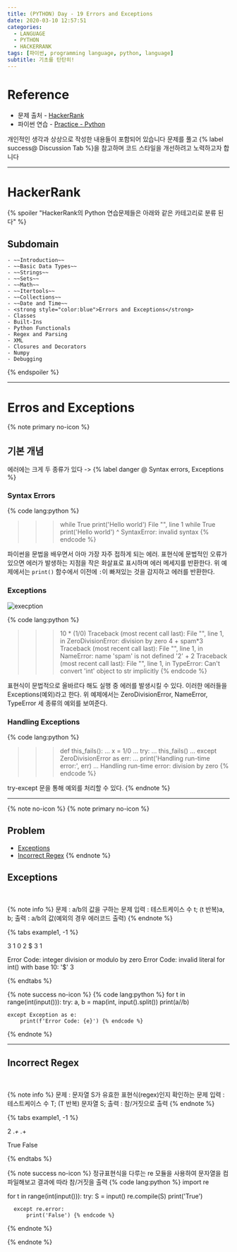 ```yaml
---
title: (PYTHON) Day - 19 Errors and Exceptions
date: 2020-03-10 12:57:51
categories:
  - LANGUAGE
  - PYTHON
  - HACKERRANK
tags: [파이썬, programming language, python, language]
subtitle: 기초를 탄탄히!
---
```



# Reference

- 문제 출처 - [HackerRank](https://www.hackerrank.com/dashboard)
- 파이썬 연습 - [Practice - Python](https://www.hackerrank.com/domains/python?filters%5Bstatus%5D%5B%5D=unsolved&badge_type=python)

개인적인 생각과 상상으로 작성한 내용들이 포함되어 있습니다
문제를 풀고 {% label success@ Discussion Tab %}을 참고하며 코드 스타일을 개선하려고 노력하고자 합니다

------

# HackerRank

{% spoiler "HackerRank의 Python 연습문제들은 아래와 같은 카테고리로 분류 된다" %}
  ## Subdomain
    - ~~Introduction~~
    - ~~Basic Data Types~~
    - ~~Strings~~
    - ~~Sets~~
    - ~~Math~~
    - ~~Itertools~~
    - ~~Collections~~
    - ~~Date and Time~~
    - <strong style="color:blue">Errors and Exceptions</strong>
    - Classes
    - Built-Ins
    - Python Functionals
    - Regex and Parsing
    - XML
    - Closures and Decorators
    - Numpy
    - Debugging
{% endspoiler %}

------

# Erros and Exceptions


{% note primary no-icon %}
## 기본 개념  
에러에는 크게 두 종류가 있다 -> {% label danger @ Syntax errors, Exceptions %}

### Syntax Errors

{% code lang:python %}
  >>> while True print('Hello world')
    File "<stdin>", line 1
      while True print('Hello world')
                     ^
  SyntaxError: invalid syntax {% endcode %}

파이썬을 문법을 배우면서 아마 가장 자주 접하게 되는 에러. 표현식에 문법적인 오류가 있으면 에러가 발생하는 지점을 작은 화살표로 표시하며 에러 메세지를 반환한다.
위 예제에서는 `print()` 함수에서 이전에 `:`이 빠져있는 것을 감지하고 에러를 반환한다.

### Exceptions

![execption](https://s3.amazonaws.com/hr-assets/forumImages/1504521289-d951417fb9-exceptions.png)

{% code lang:python %}
  >>> 10 * (1/0)
  Traceback (most recent call last):
    File "<stdin>", line 1, in <module>
  ZeroDivisionError: division by zero
  >>> 4 + spam*3
  Traceback (most recent call last):
    File "<stdin>", line 1, in <module>
  NameError: name 'spam' is not defined
  >>> '2' + 2
  Traceback (most recent call last):
    File "<stdin>", line 1, in <module>
  TypeError: Can't convert 'int' object to str implicitly {% endcode %}

표현식이 문법적으로 올바르다 해도 실행 중 에러를 발생시킬 수 있다. 이러한 에러들을 Exceptions(예외)라고 한다.
위 예제에서는 ZeroDivisionError, NameError, TypeError 세 종류의 예외를 보여준다.

### Handling Exceptions

{% code lang:python %}
  >>> def this_fails():
  ...     x = 1/0
  ...
  >>> try:
  ...     this_fails()
  ... except ZeroDivisionError as err:
  ...     print('Handling run-time error:', err)
  ...
  Handling run-time error: division by zero {% endcode %}

try-except 문을 통해 예외를 처리할 수 있다.
{% endnote %}

---

{% note no-icon %}
{% note primary no-icon %}
  ## Problem
  - [Exceptions](#Exceptions)
  - [Incorrect Regex](#Incorrect-Regex)
{% endnote %}


## Exceptions

</br>

{% note info %}
문제 : a/b의 값을 구하는 문제
입력 : 테스트케이스 수 t; (t 반복)a, b;
출력 : a/b의 값(예외의 경우 에러코드 출력)
{% endnote %}

{% tabs example1, -1 %}
  <!-- tab INPUT @code -->
  3
  1 0
  2 $
  3 1
  <!-- endtab -->

  <!-- tab OUTPUT @code -->
  Error Code: integer division or modulo by zero
  Error Code: invalid literal for int() with base 10: '$'
  3
  <!-- endtab -->
{% endtabs %}

{% note success no-icon %}
  {% code lang:python %}
  for t in range(int(input())):
    try:
        a, b = map(int, input().split())
        print(a//b)

    except Exception as e:
        print(f'Error Code: {e}') {% endcode %}
{% endnote %}

---

## Incorrect Regex

</br>

{% note info %}
문제 : 문자열 S가 유효한 표현식(regex)인지 확인하는 문제
입력 : 테스트케이스 수 T; (T 반복) 문자열 S;
출력 : 참/거짓으로 출력
{% endnote %}

{% tabs example1, -1 %}
  <!-- tab INPUT @code -->
  2
  .*\+
  .*+
  <!-- endtab -->

  <!-- tab OUTPUT @code -->
  True
  False
  <!-- endtab -->
{% endtabs %}

{% note success no-icon %}
  정규표현식을 다루는 re 모듈을 사용하여 문자열을 컴파일해보고 결과에 따라 참/거짓을 출력
  {% code lang:python %}
  import re

  for t in range(int(input())):
      try:
          S = input()
          re.compile(S)
          print('True')

      except re.error:
          print('False') {% endcode %}
{% endnote %}

{% endnote %}
